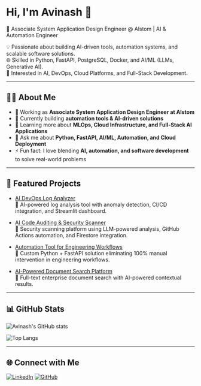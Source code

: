# Hi, I'm Avinash 👋
🚀 Associate System Application Design Engineer @ Alstom | AI & Automation Engineer  

💡 Passionate about building AI-driven tools, automation systems, and scalable software solutions.  
🌐 Skilled in Python, FastAPI, PostgreSQL, Docker, and AI/ML (LLMs, Generative AI).  
📌 Interested in AI, DevOps, Cloud Platforms, and Full-Stack Development.  

---

## 👨‍💻 About Me
- 💼 Working as **Associate System Application Design Engineer at Alstom**  
- 🔭 Currently building **automation tools & AI-driven solutions**  
- 🌱 Learning more about **MLOps, Cloud Infrastructure, and Full-Stack AI Applications**  
- 💬 Ask me about **Python, FastAPI, AI/ML, Automation, and Cloud Deployment**  
- ⚡ Fun fact: I love blending **AI, automation, and software development** to solve real-world problems  

---

## 🚀 Featured Projects

- [AI DevOps Log Analyzer](https://github.com/yourusername/devops-log-analyzer)  
  🔹 AI-powered log analysis tool with anomaly detection, CI/CD integration, and Streamlit dashboard.  

- [AI Code Auditing & Security Scanner](https://github.com/yourusername/ai-code-audit)  
  🔹 Security scanning platform using LLM-powered analysis, GitHub Actions automation, and Firestore integration.  

- [Automation Tool for Engineering Workflows](https://github.com/yourusername/alstom-automation)  
  🔹 Custom Python + FastAPI solution eliminating 100% manual intervention in engineering workflows.  

- [AI-Powered Document Search Platform](https://github.com/yourusername/doc-search-ai)  
  🔹 Full-text enterprise document search with AI-powered contextual results.  

---

## 📊 GitHub Stats
![Avinash's GitHub stats](https://github-readme-stats.vercel.app/api?username=yourusername&show_icons=true&theme=radical)

![Top Langs](https://github-readme-stats.vercel.app/api/top-langs/?username=yourusername&layout=compact&theme=radical)

---

## 🌐 Connect with Me
[![LinkedIn](https://img.shields.io/badge/LinkedIn-0A66C2?style=for-the-badge&logo=linkedin&logoColor=white)](https://www.linkedin.com/in/avinashkarri/)
[![GitHub](https://img.shields.io/badge/GitHub-181717?style=for-the-badge&logo=github&logoColor=white)](https://github.com/Avi2099GIT)
